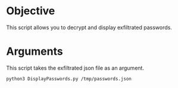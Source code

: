 # Objective

This script allows you to decrypt and display exfiltrated passwords.

# Arguments

This script takes the exfiltrated json file as an argument.

    python3 DisplayPasswords.py /tmp/passwords.json
